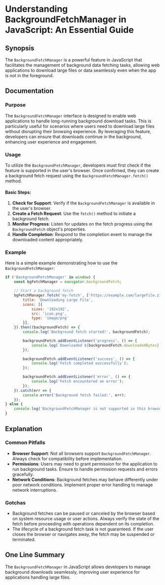 <!--
Meta Description: # Understanding BackgroundFetchManager in JavaScript: An Essential Guide ## Synopsis The `BackgroundFetchManager` is a powerful feature in JavaScript ...
Meta Keywords: fetch, background, backgroundfetchmanager, backgroundfetch, user
-->

# Understanding BackgroundFetchManager in JavaScript: An Essential Guide

## Synopsis
The `BackgroundFetchManager` is a powerful feature in JavaScript that facilitates the management of background data fetching tasks, allowing web applications to download large files or data seamlessly even when the app is not in the foreground.

## Documentation
### Purpose
The `BackgroundFetchManager` interface is designed to enable web applications to handle long-running background download tasks. This is particularly useful for scenarios where users need to download large files without disrupting their browsing experience. By leveraging this feature, developers can ensure that downloads continue in the background, enhancing user experience and engagement.

### Usage
To utilize the `BackgroundFetchManager`, developers must first check if the feature is supported in the user's browser. Once confirmed, they can create a background fetch request using the `BackgroundFetchManager.fetch()` method.

#### Basic Steps:
1. **Check for Support**: Verify if the `BackgroundFetchManager` is available in the user's browser.
2. **Create a Fetch Request**: Use the `fetch()` method to initiate a background fetch.
3. **Monitor Progress**: Listen for updates on the fetch progress using the `BackgroundFetch` object's properties.
4. **Handle Completion**: Respond to the completion event to manage the downloaded content appropriately.

### Example
Here is a simple example demonstrating how to use the `BackgroundFetchManager`:

```javascript
if ('BackgroundFetchManager' in window) {
    const bgFetchManager = navigator.backgroundFetch;

    // Start a background fetch
    bgFetchManager.fetch('my-fetch', ['https://example.com/largefile.zip'], {
        title: 'Downloading Large File',
        icons: [{
            sizes: '192x192',
            src: 'icon.png',
            type: 'image/png'
        }],
    }).then((backgroundFetch) => {
        console.log('Background fetch started!', backgroundFetch);

        backgroundFetch.addEventListener('progress', () => {
            console.log(`Downloaded ${backgroundFetch.downloadedBytes} bytes`);
        });

        backgroundFetch.addEventListener('success', () => {
            console.log('Fetch completed successfully');
        });

        backgroundFetch.addEventListener('error', () => {
            console.log('Fetch encountered an error');
        });
    }).catch(err => {
        console.error('Background fetch failed:', err);
    });
} else {
    console.log('BackgroundFetchManager is not supported in this browser.');
}
```

## Explanation
### Common Pitfalls
- **Browser Support**: Not all browsers support `BackgroundFetchManager`. Always check for compatibility before implementation.
- **Permissions**: Users may need to grant permission for the application to run background tasks. Ensure to handle permission requests and errors gracefully.
- **Network Conditions**: Background fetches may behave differently under poor network conditions. Implement proper error handling to manage network interruptions.

### Gotchas
- Background fetches can be paused or canceled by the browser based on system resource usage or user actions. Always verify the state of the fetch before proceeding with operations dependent on its completion.
- The lifecycle of a background fetch task is not guaranteed. If the user closes the browser or navigates away, the fetch may be suspended or terminated.

## One Line Summary
The `BackgroundFetchManager` in JavaScript allows developers to manage background downloads seamlessly, improving user experience for applications handling large files.